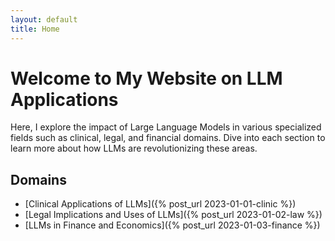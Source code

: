 ```yaml
---
layout: default
title: Home
---
```


# Welcome to My Website on LLM Applications

Here, I explore the impact of Large Language Models in various specialized fields such as clinical, legal, and financial domains. Dive into each section to learn more about how LLMs are revolutionizing these areas.

## Domains

- [Clinical Applications of LLMs]({% post_url 2023-01-01-clinic %})
- [Legal Implications and Uses of LLMs]({% post_url 2023-01-02-law %})
- [LLMs in Finance and Economics]({% post_url 2023-01-03-finance %})


